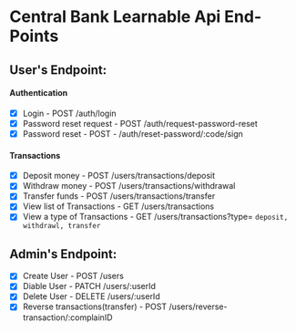 # Central Bank Learnable Api End-Points

## User's Endpoint:

#### Authentication

-   [x] Login - POST /auth/login
-   [x] Password reset request - POST /auth/request-password-reset
-   [x] Password reset - POST - /auth/reset-password/:code/sign

#### Transactions

-   [x] Deposit money - POST /users/transactions/deposit
-   [x] Withdraw money - POST /users/transactions/withdrawal
-   [x] Transfer funds - POST /users/transactions/transfer
-   [x] View list of Transactions - GET /users/transactions
-   [x] View a type of Transactions - GET /users/transactions?type= `deposit, withdrawl, transfer`

## Admin's Endpoint:

-   [x] Create User - POST /users
-   [x] Diable User - PATCH /users/:userId
-   [x] Delete User - DELETE /users/:userId
-   [x] Reverse transactions(transfer) - POST /users/reverse-transaction/:complainID
